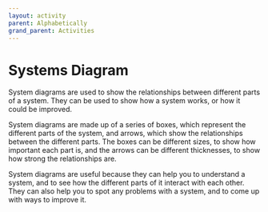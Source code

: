 ```yaml
---
layout: activity
parent: Alphabetically
grand_parent: Activities
---
```


# Systems Diagram
System diagrams are used to show the relationships between different parts of a system. They can be used to show how a system works, or how it could be improved.

System diagrams are made up of a series of boxes, which represent the different parts of the system, and arrows, which show the relationships between the different parts. The boxes can be different sizes, to show how important each part is, and the arrows can be different thicknesses, to show how strong the relationships are.

System diagrams are useful because they can help you to understand a system, and to see how the different parts of it interact with each other. They can also help you to spot any problems with a system, and to come up with ways to improve it.